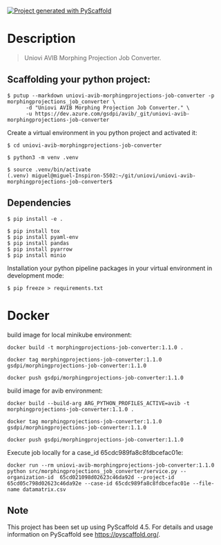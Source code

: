 [![Project generated with PyScaffold](https://img.shields.io/badge/-PyScaffold-005CA0?logo=pyscaffold)](https://pyscaffold.org/)

# Description

> Uniovi AVIB Morphing Projection Job Converter.

## Scaffolding your python project:

```
$ putup --markdown uniovi-avib-morphingprojections-job-converter -p morphingprojections_job_converter \
      -d "Uniovi AVIB Morphing Projection Job Converter." \
      -u https://dev.azure.com/gsdpi/avib/_git/uniovi-avib-morphingprojections-job-converter
```

Create a virtual environment in you python project and activated it:

```
$ cd uniovi-avib-morphingprojections-job-converter

$ python3 -m venv .venv 

$ source .venv/bin/activate
(.venv) miguel@miguel-Inspiron-5502:~/git/uniovi/uniovi-avib-morphingprojections-job-converter$
```

## Dependencies

```
$ pip install -e .
```

```
$ pip install tox
$ pip install pyaml-env
$ pip install pandas
$ pip install pyarrow
$ pip install minio
```

Installation your python pipeline packages in your virtual environment in development mode:

```
$ pip freeze > requirements.txt
```

# Docker

build image for local minikube environment:

```
docker build -t morphingprojections-job-converter:1.1.0 .

docker tag morphingprojections-job-converter:1.1.0 gsdpi/morphingprojections-job-converter:1.1.0

docker push gsdpi/morphingprojections-job-converter:1.1.0
```

build image for avib environment:

```
docker build --build-arg ARG_PYTHON_PROFILES_ACTIVE=avib -t morphingprojections-job-converter:1.1.0 .

docker tag morphingprojections-job-converter:1.1.0 gsdpi/morphingprojections-job-converter:1.1.0

docker push gsdpi/morphingprojections-job-converter:1.1.0
```

Execute job locally for a case_id 65cdc989fa8c8fdbcefac01e:

```
docker run --rm uniovi-avib-morphingprojections-job-converter:1.1.0 python src/morphingprojections_job_converter/service.py --organization-id  65cd021098d02623c46da92d --project-id 65cd05c798d02623c46da92e --case-id 65cdc989fa8c8fdbcefac01e --file-name datamatrix.csv
```

## Note

This project has been set up using PyScaffold 4.5. For details and usage
information on PyScaffold see https://pyscaffold.org/.